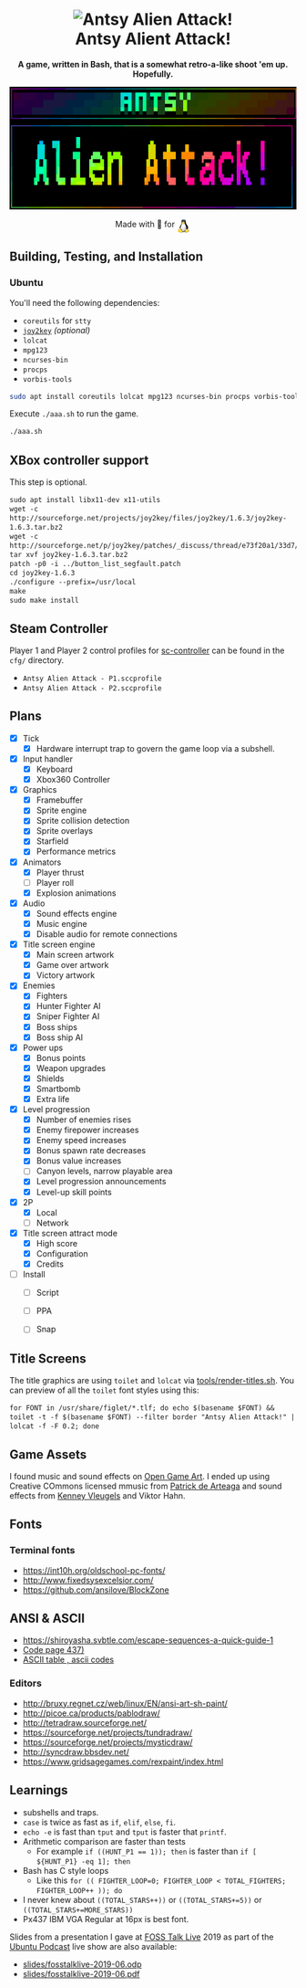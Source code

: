 <h1 align="center">
  <img src="data/avatar.png" alt="Antsy Alien Attack!">
  <br />
  Antsy Alient Attack!
</h1>

<p align="center"><b>A game, written in Bash, that is a somewhat retro-a-like shoot 'em up. Hopefully.</b></p>

![Antsy Alien Attack!](img/title.png?raw=true)

<p align="center">Made with 💝 for <img src="https://raw.githubusercontent.com/anythingcodes/slack-emoji-for-techies/gh-pages/emoji/tux.png" align="top" width="24" /></p>

## Building, Testing, and Installation

### Ubuntu

You'll need the following dependencies:

  * `coreutils` for `stty`
  * [`joy2key`](https://sourceforge.net/projects/joy2key/) *(optional)*
  * `lolcat`
  * `mpg123`
  * `ncurses-bin`
  * `procps`
  * `vorbis-tools`

```bash
sudo apt install coreutils lolcat mpg123 ncurses-bin procps vorbis-tools
```

Execute `./aaa.sh` to run the game.

```bash
./aaa.sh
```

## XBox controller support

This step is optional.

```
sudo apt install libx11-dev x11-utils
wget -c http://sourceforge.net/projects/joy2key/files/joy2key/1.6.3/joy2key-1.6.3.tar.bz2
wget -c http://sourceforge.net/p/joy2key/patches/_discuss/thread/e73f20a1/33d7/attachment/button_list_segfault.patch
tar xvf joy2key-1.6.3.tar.bz2
patch -p0 -i ../button_list_segfault.patch
cd joy2key-1.6.3
./configure --prefix=/usr/local
make
sudo make install
```

## Steam Controller

Player 1 and Player 2 control profiles for [sc-controller](https://github.com/kozec/sc-controller) can be found in the `cfg/` directory.

   * `Antsy Alien Attack - P1.sccprofile`
   * `Antsy Alien Attack - P2.sccprofile`

## Plans

  - [x] Tick
    - [x] Hardware interrupt trap to govern the game loop via a subshell.
  - [x] Input handler
    - [x] Keyboard
    - [x] Xbox360 Controller
  - [x] Graphics
    - [x] Framebuffer
    - [x] Sprite engine
    - [x] Sprite collision detection
    - [X] Sprite overlays
    - [x] Starfield
    - [x] Performance metrics
  - [x] Animators
    - [x] Player thrust
    - [ ] Player roll
    - [x] Explosion animations
  - [x] Audio
    - [x] Sound effects engine
    - [x] Music engine
    - [x] Disable audio for remote connections
  - [x] Title screen engine
    - [x] Main screen artwork
    - [x] Game over artwork
    - [x] Victory artwork
  - [x] Enemies
    - [x] Fighters
    - [x] Hunter Fighter AI
    - [x] Sniper Fighter AI
    - [x] Boss ships
    - [x] Boss ship AI
  - [x] Power ups
    - [x] Bonus points
    - [x] Weapon upgrades
    - [x] Shields
    - [x] Smartbomb
    - [x] Extra life
  - [x] Level progression
    - [x] Number of enemies rises
    - [x] Enemy firepower increases
    - [x] Enemy speed increases
    - [x] Bonus spawn rate decreases
    - [x] Bonus value increases
    - [ ] Canyon levels, narrow playable area
    - [x] Level progression announcements
    - [x] Level-up skill points
  - [x] 2P
    - [x] Local
    - [ ] Network
  - [x] Title screen attract mode
    - [x] High score
    - [x] Configuration
    - [x] Credits
  - [ ] Install
    - [ ] Script
    - [ ] PPA
    - [ ] Snap


## Title Screens

The title graphics are using `toilet` and `lolcat` via [tools/render-titles.sh](tools/render-titles.sh).
You can preview of all the `toilet` font styles using this:

```
for FONT in /usr/share/figlet/*.tlf; do echo $(basename $FONT) && toilet -t -f $(basename $FONT) --filter border "Antsy Alien Attack!" | lolcat -f -F 0.2; done
```

## Game Assets

I found music and sound effects on [Open Game Art](https://opengameart.org).
I ended up using Creative COmmons licensed mmusic from [Patrick de Arteaga](https://patrickdearteaga.com)
and sound effects from [Kenney Vleugels](http://www.kenney.nl) and Viktor Hahn.

## Fonts

### Terminal fonts

  * https://int10h.org/oldschool-pc-fonts/
  * http://www.fixedsysexcelsior.com/
  * https://github.com/ansilove/BlockZone

## ANSI & ASCII

  * https://shiroyasha.svbtle.com/escape-sequences-a-quick-guide-1
  * [Code page 437)](https://en.wikipedia.org/wiki/Code_page_437)
  * [ASCII table , ascii codes](https://theasciicode.com.ar/)

### Editors

  * http://bruxy.regnet.cz/web/linux/EN/ansi-art-sh-paint/
  * http://picoe.ca/products/pablodraw/
  * http://tetradraw.sourceforge.net/
  * https://sourceforge.net/projects/tundradraw/
  * https://sourceforge.net/projects/mysticdraw/
  * http://syncdraw.bbsdev.net/
  * https://www.gridsagegames.com/rexpaint/index.html

## Learnings

  * subshells and traps.
  * `case` is twice as fast as `if`, `elif`, `else`, `fi`.
  * `echo -e` is fast than `tput` and `tput` is faster that `printf`.
  * Arithmetic comparison are faster than tests
    * For example `if ((HUNT_P1 == 1)); then` is faster than `if [ ${HUNT_P1} -eq 1]; then`
  * Bash has C style loops
    * Like this `for (( FIGHTER_LOOP=0; FIGHTER_LOOP < TOTAL_FIGHTERS; FIGHTER_LOOP++ )); do`
  * I never knew about `((TOTAL_STARS++))` or `((TOTAL_STARS+=5))` or `((TOTAL_STARS+=MORE_STARS))`
  * Px437 IBM VGA Regular at 16px is best font.

Slides from a presentation I gave at [FOSS Talk Live](https://fosstalk.com/) 2019 as part of the [Ubuntu Podcast](https://ubuntupodcast.org) live show are also available:

  * [slides/fosstalklive-2019-06.odp](fosstalklive-2019-06.odp)
  * [slides/fosstalklive-2019-06.pdf](fosstalklive-2019-06.pdf)